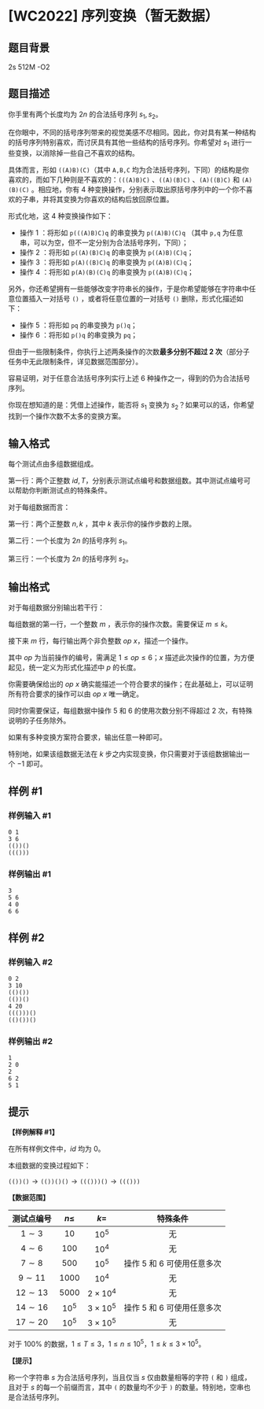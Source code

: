 # [WC2022] 序列变换（暂无数据）

## 题目背景

2s 512M -O2

## 题目描述

你手里有两个长度均为 $2n$ 的合法括号序列 $s_1, s_2$。 

在你眼中，不同的括号序列带来的视觉美感不尽相同。因此，你对具有某一种结构的括号序列特别喜欢，而讨厌具有其他一些结构的括号序列。你希望对 $s_1$ 进行一些变换，以消除掉一些自己不喜欢的结构。

具体而言，形如 $\texttt{((A)B)(C)}$（其中 $\texttt{A,B,C}$ 均为合法括号序列，下同）的结构是你喜欢的，而如下几种则是不喜欢的：$\texttt{(((A)B)C)}$ 、$\texttt{((A)(B)C)}$ 、$\texttt{(A)((B)C)}$ 和 $\texttt{(A)(B)(C)}$
。相应地，你有 $4$ 种变换操作，分别表示取出原括号序列中的一个你不喜欢的子串，并将其变换为你喜欢的结构后放回原位置。

形式化地，这 $4$ 种变换操作如下：

- 操作 $1$ ：将形如 $\texttt{p(((A)B)C)q}$ 的串变换为 $\texttt{p((A)B)(C)q}$ （其中 $\texttt{p,q}$ 为任意串，可以为空，但不一定分别为合法括号序列，下同）；
- 操作 $2$ ：将形如 $\texttt{p((A)(B)C)q}$ 的串变换为 $\texttt{p((A)B)(C)q}$；
- 操作 $3$ ：将形如 $\texttt{p(A)((B)C)q}$ 的串变换为 $\texttt{p((A)B)(C)q}$；
- 操作 $4$ ：将形如 $\texttt{p(A)(B)(C)q}$ 的串变换为 $\texttt{p((A)B)(C)q}$；

另外，你还希望拥有一些能够改变字符串长的操作，于是你希望能够在字符串中任意位置插入一对括号 $\texttt{()}$ ，或者将任意位置的一对括号 $\texttt{()}$ 删除，形式化描述如下：
- 操作 $5$ ：将形如 $\texttt{pq}$ 的串变换为 $\texttt{p()q}$；
- 操作 $6$ ：将形如 $\texttt{p()q}$ 的串变换为 $\texttt{pq}$；

但由于一些限制条件，你执行上述两条操作的次数**最多分别不超过 $2$ 次**（部分子任务中无此限制条件，详见数据范围部分）。

容易证明，对于任意合法括号序列实行上述 $6$ 种操作之一，得到的仍为合法括号序列。

你现在想知道的是：凭借上述操作，能否将 $s_1$ 变换为 $s_2$？如果可以的话，你希望找到一个操作次数不太多的变换方案。

## 输入格式

每个测试点由多组数据组成。

第一行：两个正整数 $\mathit{id}, T$，分别表示测试点编号和数据组数。其中测试点编号可以帮助你判断测试点的特殊条件。

对于每组数据而言：

第一行：两个正整数 $n,k$ ，其中 $k$ 表示你的操作步数的上限。

第二行：一个长度为 $2n$ 的括号序列 $s_1$。

第三行：一个长度为 $2n$ 的括号序列 $s_2$。


## 输出格式

对于每组数据分别输出若干行：

每组数据的第一行，一个整数 $m$ ，表示你的操作次数。需要保证 $m \leq k$。

接下来 $m$ 行，每行输出两个非负整数 $\mathit{op}\ x$，描述一个操作。

其中 $\mathit{op}$ 为当前操作的编号，需满足 $1 \leq \mathit{op} \leq 6$；$x$ 描述此次操作的位置，为方便起见，统一定义为形式化描述中 $p$ 的长度。

你需要确保给出的 $\mathit{op}\ x$ 确实能描述一个符合要求的操作；在此基础上，可以证明所有符合要求的操作可以由 $\mathit{op}\ x$ 唯一确定。

同时你需要保证，每组数据中操作 $5$ 和 $6$ 的使用次数分别不得超过 $2$ 次，有特殊说明的子任务除外。

如果有多种变换方案符合要求，输出任意一种即可。

特别地，如果该组数据无法在 $k$ 步之内实现变换，你只需要对于该组数据输出一个 $-1$ 即可。


## 样例 #1

### 样例输入 #1
```
0 1
3 6
(())()
((()))
```

### 样例输出 #1

```
3
5 6
4 0
6 6
```

## 样例 #2

### 样例输入 #2
```
0 2
3 10
(()())
(())()
4 20
((()))()
(()())()
```

### 样例输出 #2

```
1
2 0
2
6 2
5 1
```

## 提示

**【样例解释 #1】**

在所有样例文件中，$\mathit{id}$ 均为 $0$。

本组数据的变换过程如下：

$\texttt{(())()} \rightarrow \texttt{(())()()} \rightarrow \texttt{((()))()} \rightarrow \texttt{((()))}$

**【数据范围】**

| 测试点编号 | $n \le$ | $k =$ | 特殊条件 |
|:-:|:-:|:-:|:-:|
| $1 \sim 3$ | $10$ | ${10}^5$ | 无 |
| $4 \sim 6$ | $100$ | ${10}^4$ | 无 |
| $7 \sim 8$ | $500$ | ${10}^5$ | 操作 $5$ 和 $6$ 可使用任意多次 |
| $9 \sim 11$ | $1000$ | ${10}^4$ | 无 |
| $12 \sim 13$ | $5000$ | $2 \times {10}^4$ | 无 |
| $14 \sim 16$ | ${10}^5$ | $3 \times {10}^5$ | 操作 $5$ 和 $6$ 可使用任意多次 |
| $17 \sim 20$ | ${10}^5$ | $3 \times {10}^5$ | 无 |

对于 $100 \%$ 的数据，$1 \le T \le 3$，$1 \le n \le {10}^5$，$1 \le k \le 3 \times {10}^5$。

[image]: ![](https://cdn.luogu.com.cn/upload/image_hosting/gk2j15cc.png)

**【提示】**

称一个字符串 $s$ 为合法括号序列，当且仅当 $s$ 仅由数量相等的字符 $\texttt{(}$ 和 $\texttt{)}$ 组成，且对于 $s$ 的每一个前缀而言，其中 $\texttt{(}$ 的数量均不少于 $\texttt{)}$ 的数量。特别地，空串也是合法括号序列。

